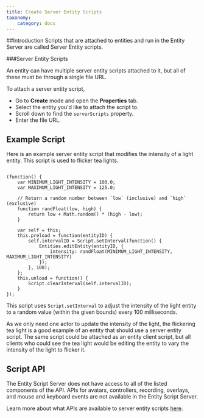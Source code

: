 ```yaml
---
title: Create Server Entity Scripts
taxonomy:
    category: docs
---
```


##Introduction
Scripts that are attached to entities and run in the Entity Server are called Server Entity scripts.

###Server Entity Scripts

An entity can have multiple server entity scripts attached to it, but all of these must be through a single file URL.

To attach a server entity script,
- Go to **Create** mode and open the **Properties** tab.
- Select the entity you'd like to attach the script to.
- Scroll down to find the `serverScripts` property.
- Enter the file URL.

## Example Script

Here is an example server entity script that modifies the intensity of a light entity. This script is used to flicker tea lights.

```

(function() {
    var MINIMUM_LIGHT_INTENSITY = 100.0;
    var MAXIMUM_LIGHT_INTENSITY = 125.0;

    // Return a random number between `low` (inclusive) and `high` (exclusive)
    function randFloat(low, high) {
        return low + Math.random() * (high - low);
    }

    var self = this;
    this.preload = function(entityID) {
        self.intervalID = Script.setInterval(function() {
            Entities.editEntity(entityID, {
                intensity: randFloat(MINIMUM_LIGHT_INTENSITY, MAXIMUM_LIGHT_INTENSITY)
            });
        }, 100);
    };
    this.unload = function() {
        Script.clearInterval(self.intervalID);
    }
});

```


This script uses `Script.setInterval` to adjust the intensity of the light entity to a random value (within the given bounds) every 100 milliseconds.

As we only need one actor to update the intensity of the light, the flickering tea light is a good example of an entity that should use a server entity script. The same script could be attached as an entity client script, but all clients who could see the tea light would be editing the entity to vary the intensity of the light to flicker it.

## Script API

The Entity Script Server does not have access to all of the listed components of the API. APIs for avatars, controllers, recording, overlays, and mouse and keyboard events are not available in the Entity Script Server.

Learn more about what APIs are available to server entity scripts [here](https://docs.highfidelity.com/api-reference/namespaces/entities).


